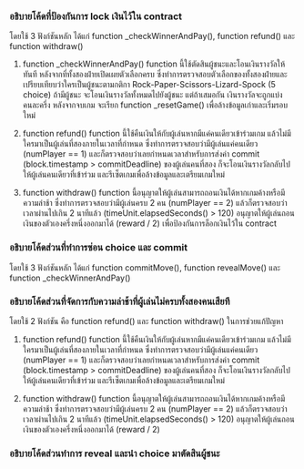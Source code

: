 ### อธิบายโค้ดที่ป้องกันการ lock เงินไว้ใน contract
โดยใช้ 3 ฟังก์ชันหลัก ได้แก่ function _checkWinnerAndPay(), function refund() และ function withdraw()
1. function _checkWinnerAndPay()
function นี้ใช้ตัดสินผู้ชนะและโอนเงินรางวัลให้ทันที หลังจากที่ทั้งสองฝ่ายเปิดเผยตัวเลือกครบ ซึ่งทำการตรวจสอบตัวเลือกของทั้งสองฝ่ายและเปรียบเทียบว่าใครเป็นผู้ชนะตามกติกา Rock-Paper-Scissors-Lizard-Spock (5 choice)
ถ้ามีผู้ชนะ จะโอนเงินรางวัลทั้งหมดไปยังผู้ชนะ
แต่ถ้าเสมอกัน เงินรางวัลจะถูกแบ่งคนละครึ่ง
หลังจากจบเกม จะเรียก function _resetGame() เพื่อล้างข้อมูลเก่าและเริ่มรอบใหม่

2. function refund()
function นี้ใช้คืนเงินให้กับผู้เล่นหากมีแค่คนเดียวเข้าร่วมเกม แล้วไม่มีใครมาเป็นผู้เล่นที่สองภายในเวลาที่กำหนด ซึ่งทำการตรวจสอบว่ามีผู้เล่นแค่คนเดียว (numPlayer == 1)
และก็ตรวจสอบว่าเลยกำหนดเวลาสำหรับการส่งค่า commit (block.timestamp > commitDeadline) ของผู้เล่นคนที่สอง ก็จะโอนเงินรางวัลกลับไปให้ผู้เล่นคนเดียวที่เข้าร่วม
และรีเซ็ตเกมเพื่อล้างข้อมูลและเตรียมเกมใหม่

3. function withdraw()
function นี้อนุญาตให้ผู้เล่นสามารถถอนเงินได้หากเกมค้างหรือมีความล่าช้า ซึ่งทำการตรวจสอบว่ามีผู้เล่นครบ 2 คน (numPlayer == 2)
แล้วก็ตรวจสอบว่าเวลาผ่านไปเกิน 2 นาทีแล้ว (timeUnit.elapsedSeconds() > 120)
อนุญาตให้ผู้เล่นถอนเงินของตัวเองครึ่งหนึ่งออกมาได้ (reward / 2)  เพื่อป้องกันการล็อกเงินไว้ใน contract

### อธิบายโค้ดส่วนที่ทำการซ่อน choice และ commit
โดยใช้ 3 ฟังก์ชันหลัก ได้แก่ function commitMove(), function revealMove() และ function _checkWinnerAndPay()

### อธิบายโค้ดส่วนที่จัดการกับความล่าช้าที่ผู้เล่นไม่ครบทั้งสองคนเสียที
โดยใช้ 2 ฟังก์ชัน คือ function refund() และ function withdraw() ในการช่วยแก้ปัญหา
1. function refund()
function นี้ใช้คืนเงินให้กับผู้เล่นหากมีแค่คนเดียวเข้าร่วมเกม แล้วไม่มีใครมาเป็นผู้เล่นที่สองภายในเวลาที่กำหนด ซึ่งทำการตรวจสอบว่ามีผู้เล่นแค่คนเดียว (numPlayer == 1)
และก็ตรวจสอบว่าเลยกำหนดเวลาสำหรับการส่งค่า commit (block.timestamp > commitDeadline) ของผู้เล่นคนที่สอง ก็จะโอนเงินรางวัลกลับไปให้ผู้เล่นคนเดียวที่เข้าร่วม
และรีเซ็ตเกมเพื่อล้างข้อมูลและเตรียมเกมใหม่

2. function withdraw()
function นี้อนุญาตให้ผู้เล่นสามารถถอนเงินได้หากเกมค้างหรือมีความล่าช้า ซึ่งทำการตรวจสอบว่ามีผู้เล่นครบ 2 คน (numPlayer == 2)
แล้วก็ตรวจสอบว่าเวลาผ่านไปเกิน 2 นาทีแล้ว (timeUnit.elapsedSeconds() > 120)
อนุญาตให้ผู้เล่นถอนเงินของตัวเองครึ่งหนึ่งออกมาได้ (reward / 2) 

### อธิบายโค้ดส่วนทำการ reveal และนำ choice มาตัดสินผู้ชนะ 
